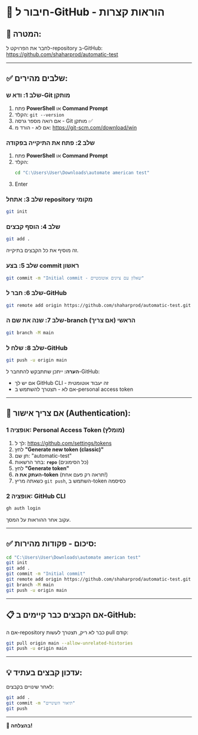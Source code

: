 # 🔗 חיבור ל-GitHub - הוראות קצרות

## 🎯 המטרה:
לחבר את הפרויקט ל-repository ב-GitHub: https://github.com/shaharprod/automatic-test

---

## ✅ שלבים מהירים:

### שלב 1: ודא ש-Git מותקן
1. פתח **PowerShell** או **Command Prompt**
2. הקלד: `git --version`
3. אם רואה מספר גרסה - Git מותקן ✅
4. אם לא - הורד מ: https://git-scm.com/download/win

### שלב 2: פתח את התיקייה בפקודה
1. פתח **PowerShell** או **Command Prompt**
2. הקלד:
   ```bash
   cd "C:\Users\User\Downloads\automate american test"
   ```
3. Enter

### שלב 3: אתחל repository מקומי
```bash
git init
```

### שלב 4: הוסף קבצים
```bash
git add .
```
זה מוסיף את כל הקבצים בתיקייה.

### שלב 5: בצע commit ראשון
```bash
git commit -m "Initial commit - שאלון עם ציונים אוטומטיים"
```

### שלב 6: חבר ל-GitHub
```bash
git remote add origin https://github.com/shaharprod/automatic-test.git
```

### שלב 7: שנה את שם ה-branch הראשי (אם צריך)
```bash
git branch -M main
```

### שלב 8: שלח ל-GitHub
```bash
git push -u origin main
```

**הערה:** ייתכן שתתבקש להתחבר ל-GitHub:
- אם יש לך GitHub CLI - זה יעבוד אוטומטית
- אם לא - תצטרך להשתמש ב-personal access token

---

## 🔐 אם צריך אישור (Authentication):

### אופציה 1: Personal Access Token (מומלץ)
1. לך ל: https://github.com/settings/tokens
2. לחץ **"Generate new token (classic)"**
3. תן שם: "automatic-test"
4. בחר הרשאות: **`repo`** (כל הסימונים)
5. לחץ **"Generate token"**
6. **העתק את ה-token** (תראה רק פעם אחת!)
7. כשאתה מריץ `git push`, השתמש ב-token כסיסמה

### אופציה 2: GitHub CLI
```bash
gh auth login
```
עקוב אחר ההוראות על המסך.

---

## ✅ סיכום - פקודות מהירות:

```bash
cd "C:\Users\User\Downloads\automate american test"
git init
git add .
git commit -m "Initial commit"
git remote add origin https://github.com/shaharprod/automatic-test.git
git branch -M main
git push -u origin main
```

---

## 📋 אם הקבצים כבר קיימים ב-GitHub:

אם ה-repository כבר לא ריק, תצטרך לעשות pull קודם:

```bash
git pull origin main --allow-unrelated-histories
git push -u origin main
```

---

## 💡 עדכון קבצים בעתיד:

לאחר שינויים בקבצים:
```bash
git add .
git commit -m "תיאור השינויים"
git push
```

---

**🎉 בהצלחה!**


